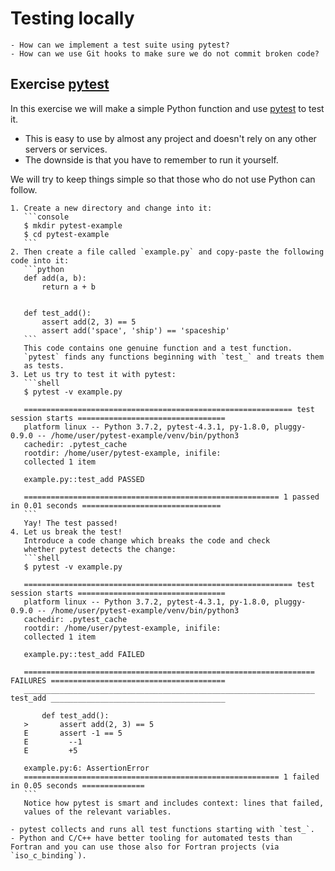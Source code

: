 # Testing locally

```{questions}
- How can we implement a test suite using pytest?
- How can we use Git hooks to make sure we do not commit broken code?
```


## Exercise [pytest](http://doc.pytest.org)

In this exercise we will make a simple Python function and use
[pytest](http://doc.pytest.org) to test it.

* This is easy to use by almost any project and doesn't rely on any
  other servers or services.
* The downside is that you have to remember to run it yourself.

We will try to
keep things simple so that those who do not use Python can follow.

````{challenge} Exercise: 15 min
1. Create a new directory and change into it:
   ```console
   $ mkdir pytest-example
   $ cd pytest-example
   ```
2. Then create a file called `example.py` and copy-paste the following code into it:
   ```python
   def add(a, b):
       return a + b


   def test_add():
       assert add(2, 3) == 5
       assert add('space', 'ship') == 'spaceship'
   ```
   This code contains one genuine function and a test function.
   `pytest` finds any functions beginning with `test_` and treats them
   as tests.
3. Let us try to test it with pytest:
   ```shell
   $ pytest -v example.py

   ============================================================ test session starts =================================
   platform linux -- Python 3.7.2, pytest-4.3.1, py-1.8.0, pluggy-0.9.0 -- /home/user/pytest-example/venv/bin/python3
   cachedir: .pytest_cache
   rootdir: /home/user/pytest-example, inifile:
   collected 1 item

   example.py::test_add PASSED

   ========================================================= 1 passed in 0.01 seconds ===============================
   ```
   Yay! The test passed!
4. Let us break the test!
   Introduce a code change which breaks the code and check
   whether pytest detects the change:
   ```shell
   $ pytest -v example.py

   ============================================================ test session starts =================================
   platform linux -- Python 3.7.2, pytest-4.3.1, py-1.8.0, pluggy-0.9.0 -- /home/user/pytest-example/venv/bin/python3
   cachedir: .pytest_cache
   rootdir: /home/user/pytest-example, inifile:
   collected 1 item

   example.py::test_add FAILED

   ================================================================= FAILURES =======================================
   _________________________________________________________________ test_add _______________________________________

       def test_add():
   >       assert add(2, 3) == 5
   E       assert -1 == 5
   E         --1
   E         +5

   example.py:6: AssertionError
   ========================================================= 1 failed in 0.05 seconds ==============
   ```
   Notice how pytest is smart and includes context: lines that failed,
   values of the relevant variables.

````

```{keypoints}
- pytest collects and runs all test functions starting with `test_`.
- Python and C/C++ have better tooling for automated tests than Fortran and you can use those also for Fortran projects (via `iso_c_binding`).
```
